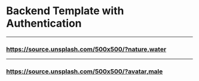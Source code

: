 # Backend Template with Authentication

---
### https://source.unsplash.com/500x500/?nature,water
---
### https://source.unsplash.com/500x500/?avatar,male